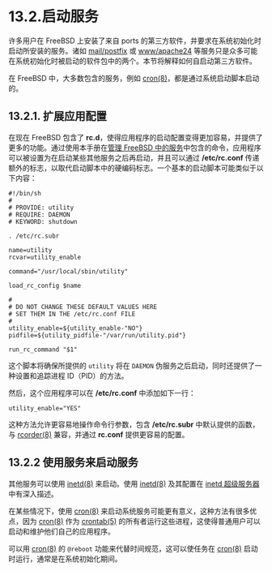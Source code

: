 # 13.2.启动服务

许多用户在 FreeBSD 上安装了来自 ports 的第三方软件，并要求在系统初始化时启动所安装的服务。诸如 [mail/postfix](https://cgit.freebsd.org/ports/tree/mail/postfix/pkg-descr) 或 [www/apache24](https://cgit.freebsd.org/ports/tree/www/apache24/pkg-descr) 等服务只是众多可能在系统初始化时被启动的软件包中的两个。本节将解释如何自启动第三方软件。

在 FreeBSD 中，大多数包含的服务，例如 [cron(8)](https://www.freebsd.org/cgi/man.cgi?query=cron&sektion=8&format=html)，都是通过系统启动脚本启动的。

## 13.2.1. 扩展应用配置

在现在 FreeBSD 包含了 **rc.d**，使得应用程序的启动配置变得更加容易，并提供了更多的功能。通过使用本手册在[管理 FreeBSD 中的服务](https://docs.freebsd.org/en/books/handbook/book/#configtuning-rcd)中包含的命令，应用程序可以被设置为在启动某些其他服务之后再启动，并且可以通过 **/etc/rc.conf** 传递额外的标志，以取代启动脚本中的硬编码标志。一个基本的启动脚本可能类似于以下内容：

```
#!/bin/sh
#
# PROVIDE: utility
# REQUIRE: DAEMON
# KEYWORD: shutdown

. /etc/rc.subr

name=utility
rcvar=utility_enable

command="/usr/local/sbin/utility"

load_rc_config $name

#
# DO NOT CHANGE THESE DEFAULT VALUES HERE
# SET THEM IN THE /etc/rc.conf FILE
#
utility_enable=${utility_enable-"NO"}
pidfile=${utility_pidfile-"/var/run/utility.pid"}

run_rc_command "$1"
```

这个脚本将确保所提供的 `utility` 将在 `DAEMON` 伪服务之后启动，同时还提供了一种设置和追踪进程 ID（PID）的方法。

然后，这个应用程序可以在 **/etc/rc.conf** 中添加如下一行：

```
utility_enable="YES"
```

这种方法允许更容易地操作命令行参数，包含 **/etc/rc.subr** 中默认提供的函数，与 [rcorder(8)](https://www.freebsd.org/cgi/man.cgi?query=rcorder&sektion=8&format=html) 兼容，并通过 **rc.conf** 提供更容易的配置。

## 13.2.2 使用服务来启动服务

其他服务可以使用 [inetd(8)](https://www.freebsd.org/cgi/man.cgi?query=inetd&sektion=8&format=html) 来启动。使用 [inetd(8)](https://www.freebsd.org/cgi/man.cgi?query=inetd&sektion=8&format=html) 及其配置在 [inetd 超级服务器](https://docs.freebsd.org/en/books/handbook/network-servers/index.html#network-inetd)中有深入描述。

在某些情况下，使用 [cron(8)](https://www.freebsd.org/cgi/man.cgi?query=cron&sektion=8&format=html) 来启动系统服务可能更有意义，这种方法有很多优点，因为 [cron(8)](https://www.freebsd.org/cgi/man.cgi?query=cron&sektion=8&format=html) 作为 [crontab(5)](https://www.freebsd.org/cgi/man.cgi?query=crontab&sektion=5&format=html) 的所有者运行这些进程，这使得普通用户可以启动和维护他们自己的应用程序。

可以用 [cron(8)](https://www.freebsd.org/cgi/man.cgi?query=cron&sektion=8&format=html) 的 `@reboot` 功能来代替时间规范，这可以使任务在 [cron(8)](https://www.freebsd.org/cgi/man.cgi?query=cron&sektion=8&format=html) 启动时运行，通常是在系统初始化期间。